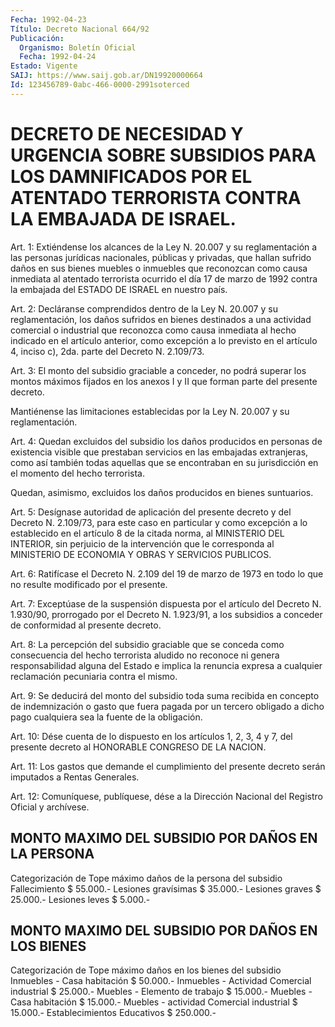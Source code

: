```yaml
---
Fecha: 1992-04-23
Título: Decreto Nacional 664/92
Publicación:
  Organismo: Boletín Oficial
  Fecha: 1992-04-24
Estado: Vigente
SAIJ: https://www.saij.gob.ar/DN19920000664
Id: 123456789-0abc-466-0000-2991soterced
---
```

# DECRETO DE NECESIDAD Y URGENCIA SOBRE SUBSIDIOS PARA LOS DAMNIFICADOS POR EL ATENTADO TERRORISTA CONTRA LA EMBAJADA DE ISRAEL.

<a id="1"></a>
Art.  1:  Extiéndense  los  alcances  de la Ley N. 20.007 y su reglamentación  a  las  personas jurídicas nacionales,  públicas  y privadas,  que  hallan  sufrido  daños  en  sus  bienes  muebles  o inmuebles  que  reconozcan    como   causa  inmediata  al  atentado terrorista ocurrido el día 17 de marzo  de  1992 contra la embajada del ESTADO DE ISRAEL en nuestro país.

<a id="2"></a>
Art. 2: Decláranse comprendidos dentro de la Ley N. 20.007 y su reglamentación,  los  daños  sufridos  en  bienes  destinados a una actividad   comercial  o  industrial  que  reconozca  como    causa inmediata  al    hecho  indicado  en  el  artículo  anterior,  como excepción a lo previsto en el artículo 4, inciso c), 2da. parte del Decreto N. 2.109/73.

<a id="3"></a>
Art.  3:  El monto del subsidio graciable a conceder, no podrá superar los montos  máximos fijados en los anexos I y II que forman parte del presente decreto.

Mantiénense las limitaciones establecidas  por  la Ley N. 20.007 y su reglamentación.

<a id="4"></a>
Art.  4: Quedan excluidos del subsidio los daños producidos en personas de  existencia  visible  que  prestaban  servicios  en las embajadas  extranjeras,  como  así  también  todas  aquellas que se encontraban en su jurisdicción en el momento del hecho  terrorista.

Quedan,   asimismo,  excluidos  los  daños  producidos  en  bienes suntuarios.

<a id="5"></a>
Art. 5: Desígnase autoridad de aplicación del presente decreto y del Decreto  N. 2.109/73,  para  este  caso  en particular y como excepción a lo establecido en el artículo 8 de la  citada norma, al MINISTERIO  DEL INTERIOR, sin perjuicio de la intervención  que  le corresponda  al    MINISTERIO  DE  ECONOMIA  Y  OBRAS  Y  SERVICIOS PUBLICOS.

<a id="6"></a>
Art.  6: Ratifícase el Decreto N. 2.109 del 19 de marzo de 1973 en todo lo que no resulte modificado por el presente.

<a id="7"></a>
Art.  7: Exceptúase de la suspensión dispuesta por el artículo del Decreto  N.  1.930/90, prorrogado por el Decreto N. 1.923/91, a los  subsidios  a conceder  de  conformidad  al  presente  decreto.

<a id="8"></a>
Art.  8:  La  percepción del subsidio graciable que se conceda como consecuencia del  hecho  terrorista  aludido  no  reconoce  ni genera  responsabilidad  alguna  del  Estado  e implica la renuncia expresa  a  cualquier  reclamación  pecuniaria  contra   el  mismo.

<a id="9"></a>
Art.  9: Se deducirá del monto del subsidio toda suma recibida en concepto  de  indemnización  o  gasto  que  fuera  pagada por un tercero  obligado  a  dicho  pago  cualquiera sea la fuente  de  la obligación.

<a id="10"></a>
Art. 10: Dése cuenta de lo dispuesto en los artículos 1, 2, 3, 4 y 7,  del  presente  decreto  al HONORABLE CONGRESO DE LA NACION.

<a id="11"></a>
Art.  11:  Los gastos que demande el cumplimiento del presente decreto serán imputados a Rentas Generales.

<a id="12"></a>
Art. 12: Comuníquese, publíquese, dése a la Dirección Nacional del Registro Oficial y archívese.

## MONTO MAXIMO DEL SUBSIDIO POR DAÑOS EN LA PERSONA

<a id="1"></a>
Categorización de                       Tope máximo  daños de la persona                     del subsidio  Fallecimiento                            $ 55.000.-  Lesiones gravísimas                      $ 35.000.-  Lesiones graves                          $ 25.000.-  Lesiones  leves                          $  5.000.-

## MONTO MAXIMO DEL SUBSIDIO POR DAÑOS EN LOS BIENES

<a id="1"></a>
Categorización de                        Tope máximo  daños en los bienes                      del subsidio  Inmuebles - Casa habitación              $  50.000.-  Inmuebles - Actividad Comercial  industrial                               $  25.000.-  Muebles - Elemento de trabajo            $  15.000.-  Muebles - Casa habitación                $  15.000.-  Muebles - actividad Comercial  industrial                               $  15.000.-  Establecimientos  Educativos             $ 250.000.-